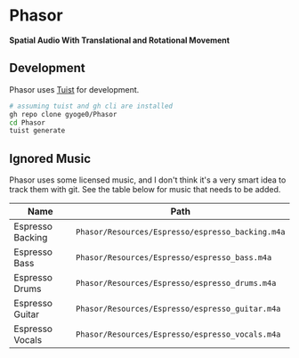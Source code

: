 # Phasor

**Spatial Audio With Translational and Rotational Movement**

## Development

Phasor uses [Tuist](https://tuist.io) for development. 

```zsh
# assuming tuist and gh cli are installed
gh repo clone gyoge0/Phasor
cd Phasor
tuist generate
```

## Ignored Music

Phasor uses some licensed music, and I don't think it's a very smart idea to track them with git. See the table below for music that needs to be added.

|Name            |Path                                            |
|----------------|------------------------------------------------|
|Espresso Backing|`Phasor/Resources/Espresso/espresso_backing.m4a`|
|Espresso Bass   |`Phasor/Resources/Espresso/espresso_bass.m4a`   |
|Espresso Drums  |`Phasor/Resources/Espresso/espresso_drums.m4a`  |
|Espresso Guitar |`Phasor/Resources/Espresso/espresso_guitar.m4a` |
|Espresso Vocals |`Phasor/Resources/Espresso/espresso_vocals.m4a` |

